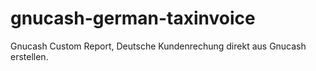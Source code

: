 # gnucash-german-taxinvoice
Gnucash Custom Report, Deutsche Kundenrechung direkt aus Gnucash erstellen.
